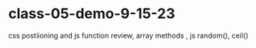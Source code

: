 # class-05-demo-9-15-23
css postiioning and js function review, array methods , js random(), ceil()

